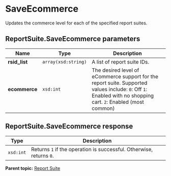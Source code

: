 # SaveEcommerce

Updates the commerce level for each of the specified report suites.

## ReportSuite.SaveEcommerce parameters

|Name|Type|Description|
|----|----|-----------|
|**rsid\_list** |`array(xsd:string)` | A list of report suite IDs. |
|**ecommerce** |`xsd:int` | The desired level of eCommerce support for the report suite. Supported values include: `0`: Off `1`: Enabled with no shopping cart. `2`: Enabled \(most common\) |

## ReportSuite.SaveEcommerce response

|Type|Description|
|----|-----------|
|`xsd:int` | Returns `1` if the operation is successful. Otherwise, returns `0`. |

**Parent topic:** [Report Suite](../../methods/report_suite/c_api_admin_methods_repsuite.md)


